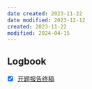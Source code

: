 ```yaml
---
date created: 2023-11-22
date modified: 2023-12-12
created: 2023-11-22
modified: 2024-04-15
---
```



## Logbook
- [x] [开题报告终稿](things:///show?id=QE87Hw3pS9gT1TFbJ4nj6X)
